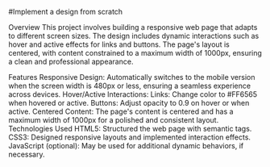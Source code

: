 #Implement a design from scratch

Overview
This project involves building a responsive web page that adapts to different screen sizes. The design includes dynamic interactions such as hover and active effects for links and buttons. The page's layout is centered, with content constrained to a maximum width of 1000px, ensuring a clean and professional appearance.

Features
Responsive Design: Automatically switches to the mobile version when the screen width is 480px or less, ensuring a seamless experience across devices.
Hover/Active Interactions:
Links: Change color to #FF6565 when hovered or active.
Buttons: Adjust opacity to 0.9 on hover or when active.
Centered Content: The page's content is centered and has a maximum width of 1000px for a polished and consistent layout.
Technologies Used
HTML5: Structured the web page with semantic tags.
CSS3: Designed responsive layouts and implemented interaction effects.
JavaScript (optional): May be used for additional dynamic behaviors, if necessary.